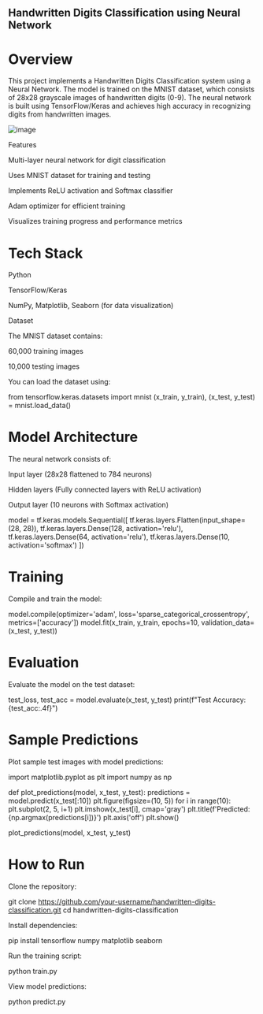 ## Handwritten Digits Classification using Neural Network

# Overview

This project implements a Handwritten Digits Classification system using a Neural Network. The model is trained on the MNIST dataset, which consists of 28x28 grayscale images of handwritten digits (0-9). The neural network is built using TensorFlow/Keras and achieves high accuracy in recognizing digits from handwritten images.

![image](https://github.com/user-attachments/assets/a9b86d8c-91a5-4b73-9191-ba365b0d2297)

Features

Multi-layer neural network for digit classification

Uses MNIST dataset for training and testing

Implements ReLU activation and Softmax classifier

Adam optimizer for efficient training

Visualizes training progress and performance metrics



# Tech Stack

Python

TensorFlow/Keras

NumPy, Matplotlib, Seaborn (for data visualization)

Dataset

The MNIST dataset contains:

60,000 training images

10,000 testing images

You can load the dataset using:

from tensorflow.keras.datasets import mnist
(x_train, y_train), (x_test, y_test) = mnist.load_data()

# Model Architecture

The neural network consists of:

Input layer (28x28 flattened to 784 neurons)

Hidden layers (Fully connected layers with ReLU activation)

Output layer (10 neurons with Softmax activation)

model = tf.keras.models.Sequential([
    tf.keras.layers.Flatten(input_shape=(28, 28)),
    tf.keras.layers.Dense(128, activation='relu'),
    tf.keras.layers.Dense(64, activation='relu'),
    tf.keras.layers.Dense(10, activation='softmax')
])



# Training

Compile and train the model:

model.compile(optimizer='adam', loss='sparse_categorical_crossentropy', metrics=['accuracy'])
model.fit(x_train, y_train, epochs=10, validation_data=(x_test, y_test))



# Evaluation

Evaluate the model on the test dataset:

test_loss, test_acc = model.evaluate(x_test, y_test)
print(f"Test Accuracy: {test_acc:.4f}")



# Sample Predictions

Plot sample test images with model predictions:

import matplotlib.pyplot as plt
import numpy as np

def plot_predictions(model, x_test, y_test):
    predictions = model.predict(x_test[:10])
    plt.figure(figsize=(10, 5))
    for i in range(10):
        plt.subplot(2, 5, i+1)
        plt.imshow(x_test[i], cmap='gray')
        plt.title(f'Predicted: {np.argmax(predictions[i])}')
        plt.axis('off')
    plt.show()

plot_predictions(model, x_test, y_test)



# How to Run

Clone the repository:


git clone https://github.com/your-username/handwritten-digits-classification.git
cd handwritten-digits-classification



 Install dependencies:


pip install tensorflow numpy matplotlib seaborn

Run the training script:

python train.py

View model predictions:

python predict.py


